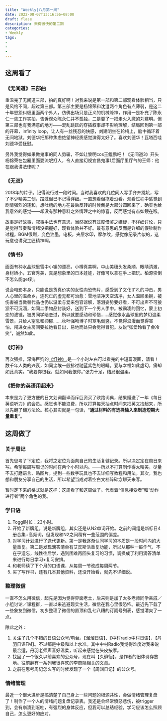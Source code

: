 ```yaml
---
title: "Weekly|八月第一周"
date: 2022-08-07T13:16:56+08:00
draft: flase
description: 来得很快的第二期
categories: 
- Weekly
tags:
- 
-
-
---
```


## 这周看了

### 《无间道》三部曲

重温完了无间道三部，拍的真好啊！对我来说是第一部和第二部观看体验相当，只是风格不同，超过第三部。第三部主要是杨锦荣和沈澄两个角色有点薄弱，是这二十年恩怨纠缠里面两个外人，仿佛出场只是正义的机械降神，作用一是补充了陈永仁一些工作实拍，告诉观众陈永仁并不孤独，二是耍了一把走火入魔的刘建明。但第三部也有我满意的地方——混乱跳跃的穿插叙事却不影响理解，结局回到第一部的开幕，infinity loop，让人有一丝残忍的快感，刘建明坐在轮椅上，脑中循环着无间地狱。刘德华把那种焦虑绝望神经质感觉演得太好了。喜欢刘德华！瓦塔西哇刘德华受抚慰。

另外我觉得如果做鬼事的同人剪辑，不如让黎明cos王鲲鹏吧！《无间道3》开头杨锦荣在包厢里面耍流氓打人，令人直接幻视宜昌鬼事1后面厅里厅气的王师：他在跟我讲法律呢？

### 《无双》

2018年的片子。记得流行过一段时间。当时我喜欢的几位同人写手齐齐跳坑，写了不少精美二创，蹭过但已不记得详细。一直想看但拖着没看。观看过程中感觉到剧情强烈的违和，想吐槽的地方在最后反转的时候倒是大部分圆回来了，确实也给我意外的感觉——却没有那种意料之外情理之中的惊喜，反而感觉有点如鲠在喉。

故事是好故事，叙事手法也有意思，当然据说有过度借鉴之嫌疑，不详细讨论，只是觉得节奏和情绪没把握好，观看体验并不好。最有意思的反而是详细的假钞制作过程，BGM很燃，变色油墨，电板，夹层水印，摩尔纹，感觉像纪录片似的，这玩意也讲究工匠精神啊。

### 《情书》

画面有种水晶球里雪中小镇的漂亮，小樽真美啊，中山美穗头发柔顺，眼睛清澈，身材娇小，五官秀美，真是想象里的日本娃娃，好像可以拿在手上把玩。柏源崇倒不怎么能get到。

说会电影本身，只能说是货真价实的女性向恐怖片，感受到了文化ずれ的冲击，男人心里的温柔乡，连死亡的虚无都可治愈：雪地洁净天空洁净，女人温顺柔婉，被伤害被当做替代品也仍以温柔与爱来包容谅解，落泪姿势要好看，不可出声不可狼狈不可沉湎，如同二手物品封装好，送到下一个男人手中。被霸凌的回忆，蒙上初恋的滤镜，被男同学暗恋过，所以就要感动和珍惜......感觉像水晶球里的梦幻温柔雪景，只给人窒息和抑郁.......秋叶强吻博子时寒毛倒竖，不觉得浪漫而觉得害怕，闯进女主房间要拉她看日出，易地而处只会觉得冒犯。友说“张爱玲看了会冷笑”，诚然如此。

### 《灯神》

再次强推，深海巨狗的[《灯神》](https://afdian.net/album/76a5c216befa11eb8a2852540025c377),是一个小时左右可以看完的中短篇漫画，请看！数千年人类的兴衰，如同尘埃一般拂过祂蓝紫色的眼睛。爱与幸福如此虚幻，痛却如此真实。“我要你恨我，就如同我恨你。”张力十足，结局很温柔。

### 《把你的英语用起来》

本来是为了更方便的日文划词翻译而斥巨资买了欧路词典，结果赠送了一年《每日英语听力》的会员。感觉也不能浪费，所以打算每天抽点时间来把英文捡起来，所以先翻了翻方法论。核心其实就是一句话，“**通过材料的有选择输入来制造短期大量重复**”。

## 这周做了

### 关于周记

首先思考了下定位，我将之定位为面向自己的生活复健记录。所以决定定在周日来写。希望每周写周记的时间在两个小时以内。——所以不打算制作得太精美，尽量不去打磨语言、贴图片。提到一些数字玩具也不去详细写教程和用法。其次，我也想和朋友分享自己的生活，所以希望当成对着空白文档碎碎念聊天来写。

暂时定下来的格式就是这样：这周看了和这周做了。代表着“信息接受者”和“动作进行者”两个角色的我。

### 学日语

1. Toggl时长：23小时。
2. 开始了新牌组。说是新牌组，其实还是从N2单词开始。之前的词组是新标日4册合集+高频词，但发现和N2之间稍有一些范围的偏差。
3. 对学习计划进行了迭代更新。第一是我逐渐认同学习的本质是一段时间内的大量重复。第二是发现滴答清单有艾宾斯浩重复功能，所以从那种一鼓作气、不在乎遗忘，线性往后学，遇到困难再回头复习的习惯，调换成了利用滴答清单来进行每日学习+复习安排。
4. 和老师续了下个月的口语课，从每周一节改成每周两节。
5. 买了写作书，还有几本其他资料，还没开始看，就先不详细说。

### 整理微信

一直不怎么用微信，起先是因为觉得界面老土，后来则是加了太多老师同学亲戚／小组讨论／课程群，一直以来逃避现实生活，微信在我心里很恐怖。最近先下载了一些象友到微信，初步整理了微信的置顶和乱七八糟的订阅号列表，感觉清爽了一点。

除此之外：

1. 关注了几个不错的日语公众号/电台。【溜溜日语】、【中村radio中村日语】、【丹羽日语FM】。不过都是中级和以上水准。其中中村Radio我觉得难度对我来说最合适，丹羽老师声音好温柔，听起来感觉在头皮按摩。
2. 找回了一个很久以前喜欢的公众号，现在叫【久徘徊】，是作者的旧体诗存放地。往前翻有一系列我很喜欢的李商隐相关的文章。
3. 之前在思考周记怎么写的时候发现了一个【周渊日记】的公众号。

### 情绪管理

最近一个很大进步是搞清楚了自己身上一些问题的根源共性，会做情绪管理复盘了！制作了一个人的情绪问题复盘记录表。我还是会经常愤怒悲伤，被trigger到，会有崩溃到呕吐，有强烈的身体反应，但我可以总结经验，学习应该怎么照顾自己，怎么更好的应对。



## 
